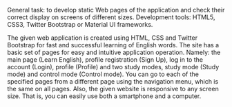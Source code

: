 General task: to develop static Web pages of the application and check their correct display on screens of different sizes.
Development tools: HTML5, CSS3, Twitter Bootstrap or Material UI frameworks.

The given web application is created using HTML, CSS and Twitter Bootstrap for fast and successful learning of English words. The site has a basic set of pages for easy and intuitive application operation. Namely: the main page (Learn English), profile registration (Sign Up), log in to the account (Login), profile (Profile) and two study modes, study mode (Study mode) and control mode (Control mode).
You can go to each of the specified pages from a different page using the navigation menu, which is the same on all pages. Also, the given website is responsive to any screen size. That is, you can easily use both a smartphone and a computer.
